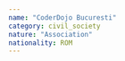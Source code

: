 ```yaml
---
name: "CoderDojo Bucuresti"
category: civil_society
nature: "Association"
nationality: ROM
---
```

    